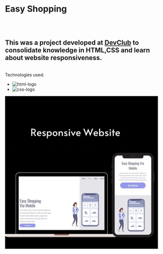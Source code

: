 <h1>Easy Shopping</h1>
<br>
<br>
<h2> This was a project developed at <a href="https://rodolfomori.com.br/devclub">DevClub</a> to consolidate knowledge in HTML,CSS and learn about website responsiveness. </h2>

<br>
Technologies used:

  - <img src="https://img.shields.io/badge/HTML5-E34F26?style=for-the-badge&logo=html5&logoColor=white" alt="html-logo">

  - <img src="https://img.shields.io/badge/CSS3-1572B6?style=for-the-badge&logo=css3&logoColor=white" alt="css-logo">
  



<img src="https://github.com/ChristianSouza12/Easy-Shopping/blob/master/assets/232f2054-75fd-4c82-8966-0a83b2be54d4.jpg?raw=true">

